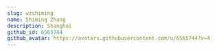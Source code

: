 ```yaml
---
slug: wzshiming
name: Shiming Zhang
description: Shanghai
github_id: 6565744
github_avatar: https://avatars.githubusercontent.com/u/6565744?v=4
---
```


